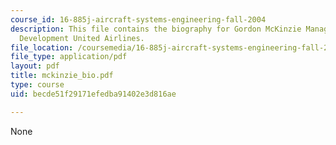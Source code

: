 ```yaml
---
course_id: 16-885j-aircraft-systems-engineering-fall-2004
description: This file contains the biography for Gordon McKinzie Manager, New Aircraft
  Development United Airlines.
file_location: /coursemedia/16-885j-aircraft-systems-engineering-fall-2004/becde51f29171efedba91402e3d816ae_mckinzie_bio.pdf
file_type: application/pdf
layout: pdf
title: mckinzie_bio.pdf
type: course
uid: becde51f29171efedba91402e3d816ae

---
```

None